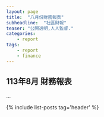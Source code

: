 ```yaml
---
layout: page
title:  "八月份財務報表"
subheadline:  "社區財報"
teaser: "公開透明,人人監督."
categories:
    - report
tags:
    - report
    - finance
---
```


## 113年8月 財務報表

...

{% include list-posts tag='header' %}

